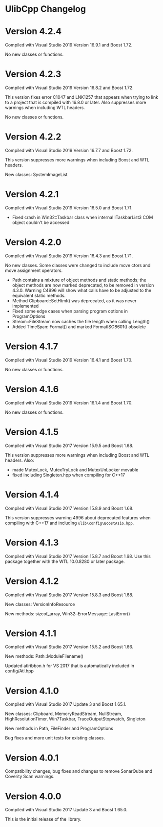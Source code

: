 # UlibCpp Changelog

# Version 4.2.4

Compiled with Visual Studio 2019 Version 16.9.1 and Boost 1.72.

No new classes or functions.

# Version 4.2.3

Compiled with Visual Studio 2019 Version 16.8.2 and Boost 1.72.

This version fixes error C1047 and LNK1257 that appears when trying to link to
a project that is compiled with 16.8.0 or later. Also suppresses more warnings
when including WTL headers.

No new classes or functions.

# Version 4.2.2

Compiled with Visual Studio 2019 Version 16.7.7 and Boost 1.72.

This version suppresses more warnings when including Boost and WTL headers.

New classes: SystemImageList

# Version 4.2.1

Compiled with Visual Studio 2019 Version 16.5.0 and Boost 1.71.

- Fixed crash in Win32::Taskbar class when internal ITaskbarList3 COM object
 couldn't be accessed

# Version 4.2.0

Compiled with Visual Studio 2019 Version 16.4.3 and Boost 1.71.

No new classes. Some classes were changed to include move ctors and move
assignment operators.

- Path contains a mixture of object methods and static methods; the object
  methods are now marked deprecated, to be removed in version 4.3.0.
  Warning C4996 will show what calls have to be adjusted to the equivalent
  static methods.
- Method Clipboard::SetHtml() was deprecated, as it was never implemented
- Fixed some edge cases when parsing program options in ProgramOptions
- Stream::FileStream now caches the file length when calling Length()
- Added TimeSpan::Format() and marked FormatISO8601() obsolete

# Version 4.1.7

Compiled with Visual Studio 2019 Version 16.4.1 and Boost 1.70.

No new classes or functions.

# Version 4.1.6

Compiled with Visual Studio 2019 Version 16.1.4 and Boost 1.70.

No new classes or functions.

# Version 4.1.5

Compiled with Visual Studio 2017 Version 15.9.5 and Boost 1.68.

This version suppresses more warnings when including Boost and WTL headers. Also:

- made MutexLock, MutexTryLock and MutexUnLocker movable
- fixed including Singleton.hpp when compiling for C++17

# Version 4.1.4

Compiled with Visual Studio 2017 Version 15.8.9 and Boost 1.68.

This version suppresses warning 4996 about deprecated features when compiling
with C++17 and including `ulib\config\BoostAsio.hpp`.

# Version 4.1.3

Compiled with Visual Studio 2017 Version 15.8.7 and Boost 1.68. Use this
package together with the WTL 10.0.8280 or later package.

# Version 4.1.2

Compiled with Visual Studio 2017 Version 15.8.3 and Boost 1.68.

New classes: VersionInfoResource

New methods: sizeof_array, Win32::ErrorMessage::LastError()

# Version 4.1.1

Compiled with Visual Studio 2017 Version 15.5.2 and Boost 1.66.

New methods: Path::ModuleFilename()

Updated atlribbon.h for VS 2017 that is automatically included in config/Atl.hpp

# Version 4.1.0

Compiled with Visual Studio 2017 Update 3 and Boost 1.65.1.

New classes: Clipboard, MemoryReadStream, NullStream, HighResolutionTimer, Win7Taskbar, TraceOutputStopwatch, Singleton

New methods in Path, FileFinder and ProgramOptions

Bug fixes and more unit tests for existing classes.

# Version 4.0.1

Compatibility changes, bug fixes and changes to remove SonarQube and Coverity Scan warnings.

# Version 4.0.0

Compiled with Visual Studio 2017 Update 3 and Boost 1.65.0.

This is the initial release of the library.
